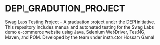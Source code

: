 # DEPI_GRADUTION_PROJECT
Swag Labs Testing Project – A graduation project under the DEPI initiative. This repository includes manual and automated testing for the Swag Labs demo e-commerce website using Java, Selenium WebDriver, TestNG, Maven, and POM. Developed by the team under instructor Hossam Gamal
